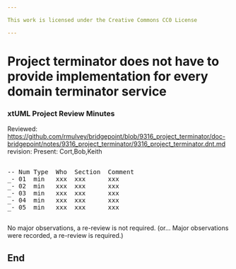 ```yaml
---

This work is licensed under the Creative Commons CC0 License

---
```


# Project terminator does not have to provide implementation for every domain terminator service
### xtUML Project Review Minutes

Reviewed:  https://github.com/rmulvey/bridgepoint/blob/9316_project_terminator/doc-bridgepoint/notes/9316_project_terminator/9316_project_terminator.dnt.md
   revision: 
Present:  Cort,Bob,Keith

<pre>

-- Num Type  Who  Section  Comment
_- 01  min   xxx  xxx      xxx
_- 02  min   xxx  xxx      xxx
_- 03  min   xxx  xxx      xxx
_- 04  min   xxx  xxx      xxx
_- 05  min   xxx  xxx      xxx

</pre>
   
No major observations, a re-review is not required.
(or... Major observations were recorded, a re-review is required.)


End
---
